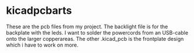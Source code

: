 # kicadpcbarts
These are the pcb files from my project. The backlight file is for the backplate with the leds. I want to solder the powercords from an USB-cable onto the 
larger copperareas.
The other .kicad_pcb is the frontplate design which i have to work on more. 
